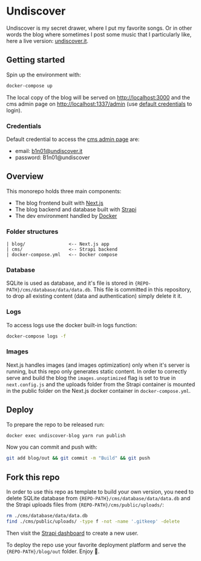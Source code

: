 # Undiscover

Undiscover is my secret drawer, where I put my favorite songs. Or in other words the blog where sometimes I post some music that I particularly like, here a live version: [undiscover.it](https://undiscover.it).

## <a name="getting-started" />Getting started

Spin up the environment with:

```bash
docker-compose up
```

The local copy of the blog will be served on [http://localhost:3000](http://localhost:3000) and the cms admin page on [http://localhost:1337/admin](http://localhost:1337/admin) (use [default credentials](#credentials) to login).

### Credentials<a name="credentials" />

Default credential to access the [cms admin page](http://localhost:1337/admin) are:

- email: b1n01@undiscover.it
- password: B1n01@undiscover

## Overview

This monorepo holds three main components:

-   The blog frontend built with [Next.js](https://nextjs.org/)
-   The blog backend and database built with [Strapi](https://strapi.io/)
-   The dev environment handled by [Docker](https://www.docker.com/)

### Folder structures

```
| blog/                <-- Next.js app
| cms/                 <-- Strapi backend
| docker-compose.yml   <-- Docker compose
```

### Database

SQLite is used as database, and it's file is stored in `{REPO-PATH}/cms/database/data/data.db`. This file is committed in this repository, to drop all existing content (data and authentication) simply delete it it.

### Logs

To access logs use the docker built-in logs function:

```bash
docker-compose logs -f
```

### Images

Next.js handles images (and images optimization) only when it's server is running, but this repo only generates static content. In order to correctly serve and build the blog the `images.unoptimized` flag is set to true in `next.config.js` and the uploads folder from the Strapi container is mounted in the public folder on the Next.js docker container in `docker-compose.yml`.

## Deploy

To prepare the repo to be released run:

```bash
docker exec undiscover-blog yarn run publish
```

Now you can commit and push with:

```bash
git add blog/out && git commit -m "Build" && git push
```

## Fork this repo

In order to use this repo as template to build your own version, you need to delete SQLite database from `{REPO-PATH}/cms/database/data/data.db` and the Strapi uploads files from `{REPO-PATH}/cms/public/uploads/`:

```bash
rm ./cms/database/data/data.db
find ./cms/public/uploads/ -type f -not -name '.gitkeep' -delete
```

Then visit the [Strapi dashboard](http://localhost:1337) to create a new user. 

To deploy the repo use your favorite deployment platform and serve the `{REPO-PATH}/blog/out` folder. 
Enjoy 🎉.
